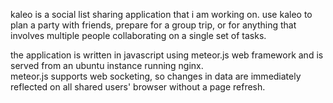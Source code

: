 kaleo is a social list sharing application that i am working on.  use kaleo to plan a party with friends, 
prepare for a group trip, or for anything that involves multiple people collaborating on a single set of tasks.

the application is written in javascript using meteor.js web framework and is served from an ubuntu instance running nginx.  
meteor.js supports web socketing, so changes in data are immediately reflected on all shared users' browser without a page 
refresh.
